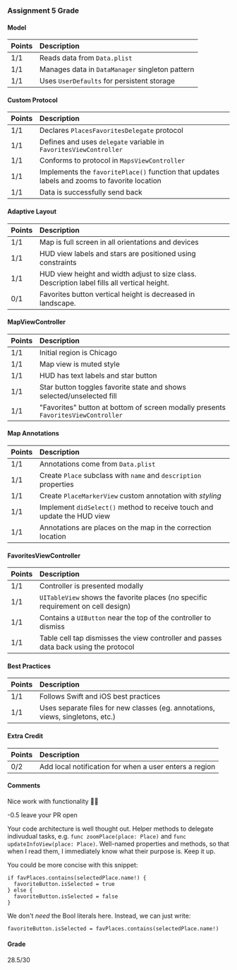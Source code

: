 ### Assignment 5 Grade

#### Model
| Points | Description |
| :--- | :--- |
| 1/1 | Reads data from `Data.plist` 
| 1/1 | Manages data in `DataManager` singleton pattern
| 1/1 | Uses `UserDefaults` for persistent storage

#### Custom Protocol
| Points | Description |
| :--- | :--- |
| 1/1 | Declares `PlacesFavoritesDelegate` protocol
| 1/1 | Defines and uses `delegate` variable in `FavoritesViewController`
| 1/1 | Conforms to protocol in `MapsViewController`
| 1/1 | Implements the `favoritePlace()` function that updates labels and zooms to favorite location
| 1/1 | Data is successfully send back

#### Adaptive Layout
| Points | Description |
| :--- | :--- |
| 1/1 | Map is full screen in all orientations and devices
| 1/1 | HUD view labels and stars are positioned using constraints
| 1/1 | HUD view height and width adjust to size class. Description label fills all vertical height.
| 0/1 | Favorites button vertical height is decreased in landscape.

#### MapViewController
| Points | Description |
| :--- | :--- |
| 1/1 | Initial region is Chicago
| 1/1 | Map view is muted style
| 1/1 | HUD has text labels and star button
| 1/1 | Star button toggles favorite state and shows selected/unselected fill
| 1/1 | "Favorites" button at bottom of screen modally presents `FavoritesViewController`

#### Map Annotations
| Points | Description |
| :--- | :--- |
| 1/1 | Annotations come from `Data.plist`
| 1/1 | Create `Place` subclass with `name` and `description` properties
| 1/1 | Create `PlaceMarkerView` custom annotation with _styling_
| 1/1 | Implement `didSelect()` method to receive touch and update the HUD view
| 1/1 | Annotations are places on the map in the correction location

#### FavoritesViewController
| Points | Description |
| :--- | :--- |
| 1/1 | Controller is presented modally
| 1/1 | `UITableView` shows the favorite places (no specific requirement on cell design)
| 1/1 | Contains a `UIButton` near the top of the controller to dismiss
| 1/1 | Table cell tap dismisses the view controller and passes data back using the protocol

#### Best Practices 
| Points | Description |
| :--- | :--- |
| 1/1 | Follows Swift and iOS best practices
| 1/1 | Uses separate files for new classes (eg. annotations, views, singletons, etc.)

#### Extra Credit
| Points | Description |
| :--- | :--- |
| 0/2 | Add local notification for when a user enters a region

#### Comments

Nice work with functionality 👍🏻

-0.5 leave your PR open

Your code architecture is well thought out. Helper methods to delegate indivudual tasks, e.g. `func zoomPlace(place: Place)` and `func updateInfoView(place: Place)`. Well-named properties and methods, so that when I read them, I immediately know what their purpose is. Keep it up.

You could be more concise with this snippet:
```
if favPlaces.contains(selectedPlace.name!) {
  favoriteButton.isSelected = true
} else {
  favoriteButton.isSelected = false
}
```

We don't _need_ the Bool literals here. Instead, we can just write:
```
favoriteButton.isSelected = favPlaces.contains(selectedPlace.name!)
```

#### Grade
28.5/30
